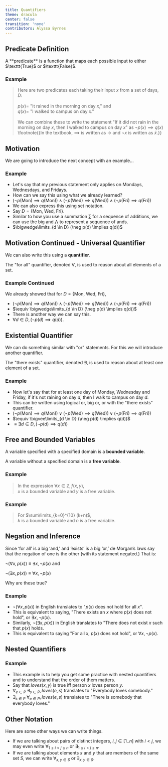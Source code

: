 ```yaml
---
title: Quantifiers
theme: dracula
center: false
transition: 'none'
contributors: Alyssa Byrnes
---
```





## Predicate Definition
<div id="content" class="incremental">
 A **predicate** is a
function that maps each possible input to either $\texttt{True}$ or $\texttt{False}$. 
 
### Example 

>Here are two predicates each taking their input $x$ from a set of days, $D$:<br>
> <br>$p(x) =$ "It rained in the morning on day $x$," and <br>
> $q(x) =$ "I walked to campus on day $x$." <br><br>
>We can combine these to write the statement "If it did not rain in the morning
on day $x$, then I walked to campus on day $x$" as $\neg p(x) \implies q(x)$ \footnote{{In the textbook, $\implies$ is written as $\rightarrow$ and $\neg x$ is written as $\bar{x}$.}} 

</div>





## Motivation
<div id="medtext" class="incremental">
 We are going to introduce the next concept with an example...

### Example 

- Let's say that my previous statement only applies on Mondays, Wednesdays, and Fridays. <br>
- How can we say this using what we already learned?<br>
- $(\neg p($Mon$) \implies q($Mon$)) \land (\neg p($Wed$) \implies q($Wed$)) \land (\neg p($Fri$) \implies q($Fri$))$ <br>
- We can also express this using set notation. <br>
- Say $D= \{$Mon, Wed, Fri$\}$. <br>
- Similar to how you use a summation $\sum$ for a sequence of additions, we can use the big and $\bigwedge$ to represent a sequence of ands. <br>
- $\bigwedge\limits_{d \in D} (\neg p(d) \implies q(d))$

</div>


## Motivation Continued - Universal Quantifier
<div id="medtext" class="incremental">

We can also write this using a **quantifier**.

The "for all" quantifier, denoted $\forall$, is used to reason about all elements of a set.
 
### Example Continued

We already showed that for $D= \{$Mon, Wed, Fri$\}$,

- $(\neg p(\textrm{Mon}) \implies q(\textrm{Mon})) \land (\neg p(\textrm{Wed}) \implies q(\textrm{Wed})) \land (\neg p(\textrm{Fri}) \implies q(\textrm{Fri}))$
- $\equiv \bigwedge\limits_{d \in D} (\neg p(d) \implies q(d))$
- There is another way we can say this.
- $\forall d \in D, (\neg p(d) \implies q(d))$.


</div>





## Existential Quantifier
<div id="medtext" class="incremental">

We can do something similar with "or" statements. For this we will introduce another quantifier.

The "there exists" quantifier, denoted $\exists$, is used to reason about at least one element of a set.
 
### Example 

- Now let's say that for at least one day of Monday, Wednesday and Friday, if it's not raining on day $d$, then I walk to campus on day $d$.
- This can be written using logical or, big or, or with the "there exists" quantifier.
- $(\neg p(\textrm{Mon}) \implies q(\textrm{Mon})) \lor (\neg p(\textrm{Wed}) \implies q(\textrm{Wed})) \lor (\neg p(\textrm{Fri}) \implies q(\textrm{Fri}))$
- $\equiv \bigvee\limits_{d \in D} (\neg p(d) \implies q(d))$
- $\equiv \exists d \in D, (\neg p(d) \implies q(d))$


</div>





## Free and Bounded Variables
<div id="medtext">

 A variable specified with a specified domain is a **bounded variable**. 
 
 A variable without a specified domain is a **free variable**.
 
### Example 

>In the expression $\forall x \in \mathbb{Z}, f(x,y)$, <br>
>$x$ is a bounded variable and $y$ is a free variable.
 
### Example 

>For
$\sum\limits_{k=0}^{10} (k+n)$, <br>
>$k$ is a bounded variable and $n$ is a free variable.

</div>





## Negation and Inference
<div id="medtext">

Since ‘for all’ is a big ‘and,’ and ‘exists’ is a big ‘or,’ de Morgan’s laws say that the
negation of one is the other (with its statement negated.) That is:

$\neg(\forall x, p(x)) \equiv \exists x, \neg p(x)$ and

$\neg(\exists x, p(x)) \equiv \forall x, \neg p(x)$


 Why are these true?

### Example 

- $\neg(\forall x, p(x))$ in English translates to "$p(x)$ does not hold for all $x$". <br>
- This is equivalent to saying, "There exists an $x$ where $p(x)$ does not hold", or $\exists x, \neg p(x)$. <br>
- Similarly, 
$\neg(\exists x, p(x))$ in English translates to "There does not exist $x$ such that $p(x)$ holds. <br>
- This is equivalent to saying "For all $x$, $p(x)$ does not hold", or $\forall x, \neg p(x)$.



</div>





## Nested Quantifiers
<div id="content" class="incremental">
 
### Example 
- This example is to help you get some practice with nested quantifiers and to understand that the order of them matters. <br>
- Say that $loves(x,y)$ is true iff person $x$ loves person $y$. <br>
- $\forall_{e \in P}$ $\exists_{s \in P}, loves(e,s)$ translates to "Everybody loves somebody." <br>
- $\exists_{s \in P}$ $\forall_{e \in P}, loves(e,s)$ translates to "There is somebody that everybody loves." <br>
</div>





## Other Notation
<div id="content" class = "incremental">
Here are some other ways we can write things.

- If we are talking about pairs of distinct integers, $i, j \in [1..n]$ with $i < j$,
we may even write $\forall_{1\leq i < j \leq n}$ or $\exists_{1\leq i < j \leq n}$.
- If we are talking about elements $x$ and $y$ that are members of the same set $S$, we can write
$\forall_{x,y \in S}$ or $\exists_{x,y \in S}$. 


</div>








